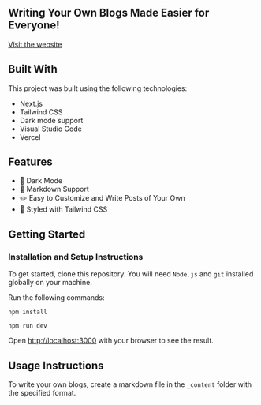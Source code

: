 ## Writing Your Own Blogs Made Easier for Everyone!

[Visit the website](https://ondhiyabhavin.netlify.app/)

## Built With

This project was built using the following technologies:

- Next.js
- Tailwind CSS
- Dark mode support
- Visual Studio Code
- Vercel

## Features

- 🌙 Dark Mode
- 📃 Markdown Support
- ✏️ Easy to Customize and Write Posts of Your Own
- 🎨 Styled with Tailwind CSS

## Getting Started

### Installation and Setup Instructions

To get started, clone this repository. You will need `Node.js` and `git` installed globally on your machine.

Run the following commands:

```
npm install
```

```
npm run dev
```

Open [http://localhost:3000](http://localhost:3000) with your browser to see the result.

## Usage Instructions

To write your own blogs, create a markdown file in the `_content` folder with the specified format.
